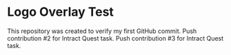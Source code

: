 # Logo Overlay Test
This repository was created to verify my first GitHub commit.
Push contribution #2 for Intract Quest task.
Push contribution #3 for Intract Quest task.
